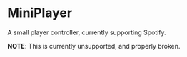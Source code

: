 # MiniPlayer
A small player controller, currently supporting Spotify.

**NOTE**: This is currently unsupported, and properly broken.
